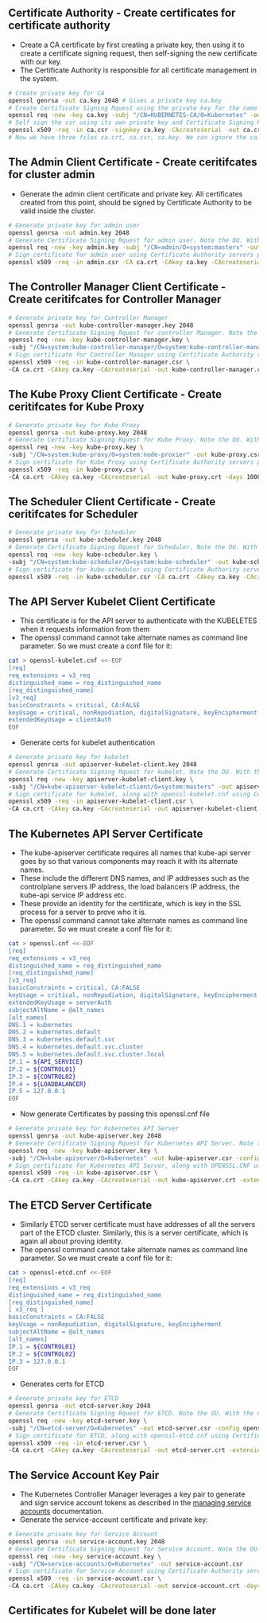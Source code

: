 ## Certificate Authority - Create certificates for certificate authority
- Create a CA certificate by first creating a private key, then using it to create a certificate signing request, then self-signing the new certificate with our key.
- The Certificate Authority is responsible for all certificate management in the system.
```bash
# Create private key for CA
openssl genrsa -out ca.key 2048 # Gives a private key ca.key
# Create Certificate Signing Rquest using the private key for the name KUBERNETES-CA
openssl req -new -key ca.key -subj "/CN=KUBERNETES-CA/O=Kubernetes" -out ca.csr # gives ca.csr
# Self sign the csr using its own private key and Certificate Signing Request
openssl x509 -req -in ca.csr -signkey ca.key -CAcreateserial -out ca.crt -days 1000 # gives a cert
# Now we have three files ca.crt, ca.csr, ca.key. We can ignore the ca.csr file
```
## The Admin Client Certificate - Create ceritifcates for cluster admin
- Generate the admin client certificate and private key. All certificates created from this point, should be signed by Certificate Authority to be valid inside the cluster.
```bash
# Generate private key for admin user
openssl genrsa -out admin.key 2048
# Generate Certificate Signing Rquest for admin user. Note the OU. With the name admin and group name as system:masters
openssl req -new -key admin.key -subj "/CN=admin/O=system:masters" -out admin.csr
# Sign certificate for admin user using Certificate Authority servers private key and Certificate that is valid for 1000 days
openssl x509 -req -in admin.csr -CA ca.crt -CAkey ca.key -CAcreateserial -out admin.crt -days 1000
```
## The Controller Manager Client Certificate - Create ceritifcates for Controller Manager
```bash
# Generate private key for Controller Manager
openssl genrsa -out kube-controller-manager.key 2048
# Generate Certificate Signing Rquest for controller Manager. Note the OU. With the name Controller Manager and group name as system:kube-controller-manager
openssl req -new -key kube-controller-manager.key \
-subj "/CN=system:kube-controller-manager/O=system:kube-controller-manager" -out kube-controller-manager.csr
# Sign certificate for Controller Manager using Certificate Authority servers private key and Certificate that is valid for 1000 days
openssl x509 -req -in kube-controller-manager.csr \
-CA ca.crt -CAkey ca.key -CAcreateserial -out kube-controller-manager.crt -days 1000
```
## The Kube Proxy Client Certificate - Create ceritifcates for Kube Proxy
```bash
# Generate private key for Kube Proxy
openssl genrsa -out kube-proxy.key 2048
# Generate Certificate Signing Rquest for Kube Proxy. Note the OU. With the name Kube Proxy and group name as system:node-proxier
openssl req -new -key kube-proxy.key \
-subj "/CN=system:kube-proxy/O=system:node-proxier" -out kube-proxy.csr
# Sign certificate for Kube Proxy using Certificate Authority servers private key and Certificate that is valid for 1000 days
openssl x509 -req -in kube-proxy.csr \
-CA ca.crt -CAkey ca.key -CAcreateserial -out kube-proxy.crt -days 1000
```
## The Scheduler Client Certificate - Create ceritifcates for Scheduler
```bash
# Generate private key for Scheduler
openssl genrsa -out kube-scheduler.key 2048
# Generate Certificate Signing Rquest for Scheduler. Note the OU. With the name kube-scheduler and group name as system:kube-scheduler
openssl req -new -key kube-scheduler.key \
-subj "/CN=system:kube-scheduler/O=system:kube-scheduler" -out kube-scheduler.csr
# Sign certificate for kube-scheduler using Certificate Authority servers private key and Certificate that is valid for 1000 days
openssl x509 -req -in kube-scheduler.csr -CA ca.crt -CAkey ca.key -CAcreateserial -out kube-scheduler.crt -days 1000
```

## The API Server Kubelet Client Certificate
- This certificate is for the API server to authenticate with the KUBELETES when it requests information from them
- The openssl command cannot take alternate names as command line parameter. So we must create a conf file for it:
```bash
cat > openssl-kubelet.cnf <<-EOF
[req]
req_extensions = v3_req
distinguished_name = req_distinguished_name
[req_distinguished_name]
[v3_req]
basicConstraints = critical, CA:FALSE
keyUsage = critical, nonRepudiation, digitalSignature, keyEncipherment
extendedKeyUsage = clientAuth
EOF
```
- Generate certs for kubelet authentication
```bash
# Generate private key for kubelet
openssl genrsa -out apiserver-kubelet-client.key 2048
# Generate Certificate Signing Rquest for kubelet. Note the OU. With the name kube-apiserver-kubelet-client and group name as system:masters. ALSO we are passing openssl-kubelet.cnf while creating CSR
openssl req -new -key apiserver-kubelet-client.key \
-subj "/CN=kube-apiserver-kubelet-client/O=system:masters" -out apiserver-kubelet-client.csr -config openssl-kubelet.cnf
# Sign certificate for kubelet, along with openssl-kubelet.cnf using Certificate Authority servers private key and Certificate that is valid for 1000 days
openssl x509 -req -in apiserver-kubelet-client.csr \
-CA ca.crt -CAkey ca.key -CAcreateserial -out apiserver-kubelet-client.crt -extensions v3_req -extfile openssl-kubelet.cnf
```

## The Kubernetes API Server Certificate
- The kube-apiserver certificate requires all names that kube-api server goes by so that various components may reach it with its alternate names.
- These include the different DNS names, and IP addresses such as the controlplane servers IP address, the load balancers IP address, the kube-api service IP address etc. 
- These provide an identity for the certificate, which is key in the SSL process for a server to prove who it is.
- The openssl command cannot take alternate names as command line parameter. So we must create a conf file for it:
```bash
cat > openssl.cnf <<-EOF
[req]
req_extensions = v3_req
distinguished_name = req_distinguished_name
[req_distinguished_name]
[v3_req]
basicConstraints = critical, CA:FALSE
keyUsage = critical, nonRepudiation, digitalSignature, keyEncipherment
extendedKeyUsage = serverAuth
subjectAltName = @alt_names
[alt_names]
DNS.1 = kubernetes
DNS.2 = kubernetes.default
DNS.3 = kubernetes.default.svc
DNS.4 = kubernetes.default.svc.cluster
DNS.5 = kubernetes.default.svc.cluster.local
IP.1 = ${API_SERVICE}
IP.2 = ${CONTROL01}
IP.3 = ${CONTROL02}
IP.4 = ${LOADBALANCER}
IP.5 = 127.0.0.1
EOF
```
- Now generate Certificates by passing this openssl.cnf file
```bash
# Generate private key for Kubernetes API Server
openssl genrsa -out kube-apiserver.key 2048
# Generate Certificate Signing Rquest for Kubernetes API Server. Note the OU. With the name Kubernetes API Server and group name as Kubernetes. ALSO we are passing OPENSSL.CNF while creating CSR
openssl req -new -key kube-apiserver.key \
-subj "/CN=kube-apiserver/O=Kubernetes" -out kube-apiserver.csr -config openssl.cnf
# Sign certificate for Kubernetes API Server, along with OPENSSL.CNF using Certificate Authority servers private key and Certificate that is valid for 1000 days
openssl x509 -req -in kube-apiserver.csr \
-CA ca.crt -CAkey ca.key -CAcreateserial -out kube-apiserver.crt -extensions v3_req -extfile openssl.cnf -days 1000
```

## The ETCD Server Certificate
- Similarly ETCD server certificate must have addresses of all the servers part of the ETCD cluster. Similarly, this is a server certificate, which is again all about proving identity.
- The openssl command cannot take alternate names as command line parameter. So we must create a conf file for it:
```bash
cat > openssl-etcd.cnf <<-EOF
[req]
req_extensions = v3_req
distinguished_name = req_distinguished_name
[req_distinguished_name]
[ v3_req ]
basicConstraints = CA:FALSE
keyUsage = nonRepudiation, digitalSignature, keyEncipherment
subjectAltName = @alt_names
[alt_names]
IP.1 = ${CONTROL01}
IP.2 = ${CONTROL02}
IP.3 = 127.0.0.1
EOF
```
- Generates certs for ETCD
```bash
# Generate private key for ETCD
openssl genrsa -out etcd-server.key 2048
# Generate Certificate Signing Rquest for ETCD. Note the OU. With the name etcd-server and group name as Kubernetes. ALSO we are passing openssl-etcd.cnf while creating CSR
openssl req -new -key etcd-server.key \
-subj "/CN=etcd-server/O=Kubernetes" -out etcd-server.csr -config openssl-etcd.cnf
# Sign certificate for ETCD, along with openssl-etcd.cnf using Certificate Authority servers private key and Certificate that is valid for 1000 days
openssl x509 -req -in etcd-server.csr \
-CA ca.crt -CAkey ca.key -CAcreateserial -out etcd-server.crt -extensions v3_req -extfile openssl-etcd.cnf -days 1000
```

## The Service Account Key Pair
- The Kubernetes Controller Manager leverages a key pair to generate and sign service account tokens as described in the <a href="https://kubernetes.io/docs/reference/access-authn-authz/service-accounts-admin/">managing service accounts</a> documentation.
- Generate the service-account certificate and private key:
```bash
# Generate private key for Service Account
openssl genrsa -out service-account.key 2048
# Generate Certificate Signing Rquest for Service Account. Note the OU. With the name Service Account and group name as Kubernetes. 
openssl req -new -key service-account.key \
-subj "/CN=service-accounts/O=Kubernetes" -out service-account.csr
# Sign certificate for Service Account using Certificate Authority servers private key and Certificate that is valid for 1000 days
openssl x509 -req -in service-account.csr \
-CA ca.crt -CAkey ca.key -CAcreateserial -out service-account.crt -days 1000
```

## Certificates for Kubelet will be done later

